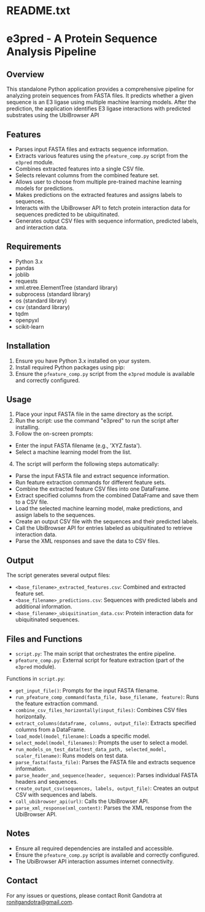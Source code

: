 README.txt
==========

e3pred - A Protein Sequence Analysis Pipeline
=============================================

Overview
--------
This standalone Python application provides a comprehensive pipeline for analyzing protein sequences from FASTA files. It predicts whether a given sequence is an E3 ligase using multiple machine learning models. After the prediction, the application identifies E3 ligase interactions with predicted substrates using the UbiBrowser API

Features
--------
- Parses input FASTA files and extracts sequence information.
- Extracts various features using the `pfeature_comp.py` script from the `e3pred` module.
- Combines extracted features into a single CSV file.
- Selects relevant columns from the combined feature set.
- Allows user to choose from multiple pre-trained machine learning models for predictions.
- Makes predictions on the extracted features and assigns labels to sequences.
- Interacts with the UbiBrowser API to fetch protein interaction data for sequences predicted to be ubiquitinated.
- Generates output CSV files with sequence information, predicted labels, and interaction data.

Requirements
------------
- Python 3.x
- pandas
- joblib
- requests
- xml.etree.ElementTree (standard library)
- subprocess (standard library)
- os (standard library)
- csv (standard library)
- tqdm
- openpyxl
- scikit-learn
  
Installation
------------
1. Ensure you have Python 3.x installed on your system.
2. Install required Python packages using pip:
3. Ensure the `pfeature_comp.py` script from the `e3pred` module is available and correctly configured.

Usage
-----
1. Place your input FASTA file in the same directory as the script.
2. Run the script: use the command "e3pred" to run the script after installing.
3. Follow the on-screen prompts:
- Enter the input FASTA filename (e.g., 'XYZ.fasta').
- Select a machine learning model from the list.
4. The script will perform the following steps automatically:
- Parse the input FASTA file and extract sequence information.
- Run feature extraction commands for different feature sets.
- Combine the extracted feature CSV files into one DataFrame.
- Extract specified columns from the combined DataFrame and save them to a CSV file.
- Load the selected machine learning model, make predictions, and assign labels to the sequences.
- Create an output CSV file with the sequences and their predicted labels.
- Call the UbiBrowser API for entries labeled as ubiquitinated to retrieve interaction data.
- Parse the XML responses and save the data to CSV files.

Output
------
The script generates several output files:
- `<base_filename>_extracted_features.csv`: Combined and extracted feature set.
- `<base_filename>_predictions.csv`: Sequences with predicted labels and additional information.
- `<base_filename>_ubiquitination_data.csv`: Protein interaction data for ubiquitinated sequences.

Files and Functions
-------------------
- `script.py`: The main script that orchestrates the entire pipeline.
- `pfeature_comp.py`: External script for feature extraction (part of the `e3pred` module).

Functions in `script.py`:
- `get_input_file()`: Prompts for the input FASTA filename.
- `run_pfeature_comp_command(fasta_file, base_filename, feature)`: Runs the feature extraction command.
- `combine_csv_files_horizontally(input_files)`: Combines CSV files horizontally.
- `extract_columns(dataframe, columns, output_file)`: Extracts specified columns from a DataFrame.
- `load_model(model_filename)`: Loads a specific model.
- `select_model(model_filenames)`: Prompts the user to select a model.
- `run_models_on_test_data(test_data_path, selected_model, scaler_filename)`: Runs models on test data.
- `parse_fasta(fasta_file)`: Parses the FASTA file and extracts sequence information.
- `parse_header_and_sequence(header, sequence)`: Parses individual FASTA headers and sequences.
- `create_output_csv(sequences, labels, output_file)`: Creates an output CSV with sequences and labels.
- `call_ubibrowser_api(url)`: Calls the UbiBrowser API.
- `parse_xml_response(xml_content)`: Parses the XML response from the UbiBrowser API.

Notes
-----
- Ensure all required dependencies are installed and accessible.
- Ensure the `pfeature_comp.py` script is available and correctly configured.
- The UbiBrowser API interaction assumes internet connectivity.

Contact
-------
For any issues or questions, please contact Ronit Gandotra at ronitgandotra@gmail.com.


